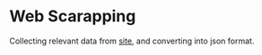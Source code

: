 # Web Scarapping

Collecting relevant data from [site](http://www.bu.edu/president/boston-university-facts-stats), and converting into json format.
